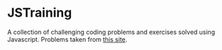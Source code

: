 # JSTraining
A collection of challenging coding problems and exercises solved using Javascript.
Problems taken from [this site][liveLink].

[liveLink]: http://www.ardendertat.com/2012/01/09/programming-interview-questions/

